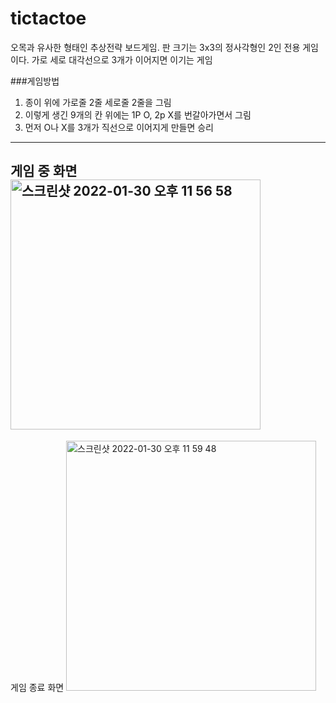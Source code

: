 # tictactoe

오목과 유사한 형태인 추상전략 보드게임. 판 크기는 3x3의 정사각형인 2인 전용 게임이다. 가로 세로 대각선으로 3개가 이어지면 이기는 게임

###게임방법
1. 종이 위에 가로줄 2줄 세로줄 2줄을 그림
2. 이렇게 생긴 9개의 칸 위에는 1P O, 2p X를 번갈아가면서 그림
3. 먼저 O나 X를 3개가 직선으로 이어지게 만들면 승리

------------
게임 중 화면 
<img width="400" alt="스크린샷 2022-01-30 오후 11 56 58" src="https://user-images.githubusercontent.com/66238470/151704964-bf2a3e04-cd7f-4546-ba20-9b76f73fb956.png">
----------
게임 종료 화면
<img width="400" alt="스크린샷 2022-01-30 오후 11 59 48" src="https://user-images.githubusercontent.com/66238470/151705027-adece07e-f030-4a46-8b87-a4693f869656.png">

